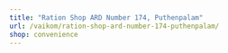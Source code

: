```yaml
---
title: "Ration Shop ARD Number 174, Puthenpalam"
url: /vaikom/ration-shop-ard-number-174-puthenpalam/
shop: convenience
---
```

